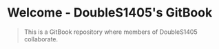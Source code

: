 # Welcome - DoubleS1405's GitBook

> This is a GitBook repository where members of DoubleS1405 collaborate.
